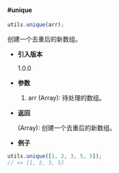 #### #unique

```javascript
utils.unique(arr);
```

创建一个去重后的新数组。

- **引入版本**

    1.0.0

- **参数**

    1. arr (Array): 待处理的数组。

- **返回**

    (Array): 创建一个去重后的新数组。

- **例子**

```javascript
utils.unique([1, 2, 3, 5, 5]);
// => [1, 2, 3, 5]
```
